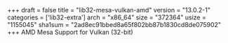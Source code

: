+++
draft = false
title = "lib32-mesa-vulkan-amd"
version = "13.0.2-1"
categories = ['lib32-extra']
arch = "x86_64"
size = "372364"
usize = "1155045"
sha1sum = "2ad8ec91bbed8a65f802bb87b1830cd8de075902"
+++
AMD Mesa Support for Vulkan (32-bit)